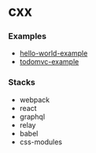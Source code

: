 # cxx

### Examples
- [hello-world-example](https://github.com/wangzuo/cxx/tree/master/packages/hello-world-example)
- [todomvc-example](https://github.com/wangzuo/cxx/tree/master/packages/todomvc-example)

### Stacks
- webpack
- react
- graphql
- relay
- babel
- css-modules
